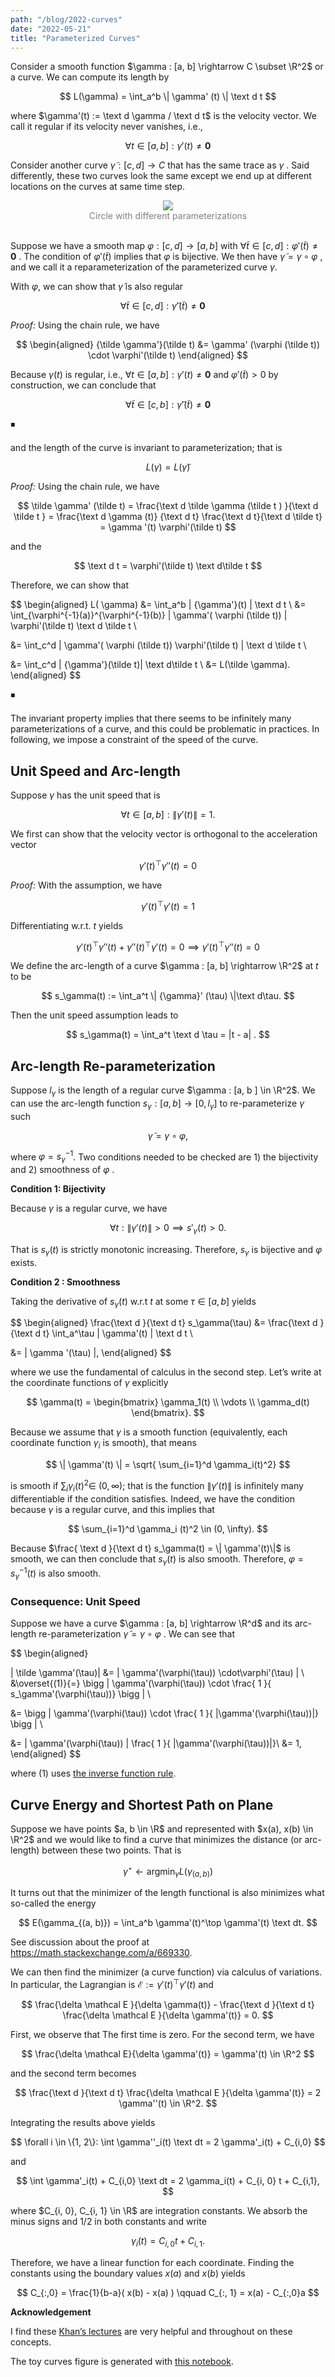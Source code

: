 ```yaml
---
path: "/blog/2022-curves"
date: "2022-05-21"
title: "Parameterized Curves"
---
```


Consider a smooth function $\gamma : [a, b]  \rightarrow  C \subset \R^2$ or a curve. We can compute its length by 

$$
L(\gamma) = \int_a^b \|  \gamma' (t) \| \text d t 
$$

where $\gamma'(t) := \text d \gamma / \text d t$  is the velocity vector. We call it regular if its velocity never vanishes, i.e.,

$$
\forall t \in [a, b] :  \gamma'(t) \ne \mathbf 0 
$$

Consider another curve $\tilde \gamma : [c, d] \rightarrow C$ that has the same trace as $\gamma$ . Said differently, these two curves look the same except we end up at different locations on the curves at same time step. 

<div align="center">
  <img src="https://i.imgur.com/vaA59lt.png"/>
  <div style="color: gray">Circle with different parameterizations</div>
  <br/>
</div>

Suppose we have a smooth map $\varphi : [c, d] \rightarrow [a, b]$ with $\forall \tilde t \in [c, d] : \varphi'(\tilde t ) \ne \mathbf 0$ . The condition of $\varphi '(\tilde t)$ implies that $\varphi$  is bijective. We then have $\tilde \gamma = \gamma \circ \varphi$ , and we call it a reparameterization of the parameterized curve $\gamma$. 

With $\varphi,$  we can show that $\tilde \gamma$  is also regular

$$
\forall \tilde t \in [c, d] : \tilde \gamma'(\tilde t) \ne \boldsymbol 0\quad
$$

*Proof:* Using the chain rule, we have
    
$$
\begin{aligned}
{\tilde \gamma'}(\tilde t) &=  \gamma' (\varphi (\tilde t)) \cdot  \varphi'(\tilde t)    
\end{aligned}
$$

Because $\gamma(t)$  is regular, i.e., $\forall t \in [a, b]: \gamma' (t) \ne \mathbf 0$ and $\varphi'(\tilde t) > 0$  by construction, we can conclude that 

$$
\forall \tilde t \in [c, b] : {\tilde\gamma'} (\tilde t) \ne \mathbf 0
$$

◾


and the length of the curve is invariant to parameterization; that is 

$$
 L(\gamma) =  L(\tilde \gamma) 
$$

*Proof:* Using the chain rule, we have 

$$
\tilde \gamma' (\tilde t) = \frac{\text d \tilde \gamma (\tilde t ) }{\text d \tilde t }  = \frac{\text d \gamma (t)} {\text d t}  \frac{\text d  t}{\text d \tilde  t}  =   \gamma '(t)    \varphi'(\tilde t)
$$

and the 

$$
\text d t  = \varphi'(\tilde t) \text d\tilde t 
$$

Therefore, we can show that 

$$
\begin{aligned}
L( \gamma) &= \int_a^b \| {\gamma'}(t) \| \text d t \\
&= \int_{\varphi^{-1}(a)}^{\varphi^{-1}(b)} \|  \gamma'( \varphi (\tilde t)) \| \varphi'(\tilde t) \text d \tilde t \\

&= \int_c^d  \|  \gamma'( \varphi (\tilde t)) \varphi'(\tilde t) \|  \text d \tilde t \\ 

&= \int_c^d \| {\gamma'}(\tilde t)\| \text d\tilde t \\
&= L(\tilde \gamma).
\end{aligned}
$$

◾


The invariant property implies that there seems to be infinitely many parameterizations of a curve, and this could be problematic in practices. In following, we impose a constraint of the speed of the curve.

## Unit Speed and Arc-length

Suppose $\gamma$  has the unit speed that is 

$$
\forall t \in [a, b] : \|  \gamma'(t) \| =  1.
$$

We first can show that the velocity vector is orthogonal to the acceleration vector

$$
 \gamma'(t)^\top \gamma''(t) = 0
$$

*Proof:* With the assumption, we have 
    
$$
\gamma' (t) ^\top \gamma'(t) = 1
$$

Differentiating w.r.t. $t$ yields 

$$
    \gamma'(t)^\top \gamma''(t) + \gamma''(t)^\top \gamma'(t)  = 0 \implies \gamma'(t)^\top  \gamma''(t) = 0
$$


We define the arc-length of a curve $\gamma : [a, b] \rightarrow \R^2$ at $t$  to be 

$$
s_\gamma(t) := \int_a^t \| {\gamma}' (\tau) \|\text d\tau.
$$

Then the unit speed assumption leads to 

$$
s_\gamma(t) = \int_a^t  \text d \tau = |t - a| .
$$

## Arc-length Re-parameterization

Suppose $l_\gamma$  is the length of a regular curve $\gamma : [a, b ] \in \R^2$. We can use the arc-length function $s_\gamma : [a, b] \rightarrow [ 0, l_\gamma ]$  to re-parameterize $\gamma$  such

$$
\tilde \gamma = \gamma \circ \varphi,
$$

where $\varphi = s_\gamma^{-1}$. Two conditions needed to be checked are 1) the bijectivity and 2) smoothness of $\varphi$ . 

**Condition 1: Bijectivity**

Because $\gamma$  is a regular curve, we have

$$
\forall t : \| \gamma'(t) \| > 0 \implies  s'_\gamma(t) > 0.
$$

That is $s_\gamma (t)$  is strictly monotonic increasing. Therefore, $s_\gamma$  is bijective and $\varphi$  exists. 

**Condition 2 : Smoothness** 

Taking the derivative of $s_\gamma(t)$  w.r.t $t$ at some $\tau \in [a, b]$  yields 

$$
\begin{aligned}
\frac{\text d }{\text d t} s_\gamma(\tau) &=  \frac{\text d }{\text d t} \int_a^\tau \| \gamma'(t) \| \text d t  \\

&= \| \gamma '(\tau) \|,
\end{aligned}
$$

where we use the fundamental of calculus in the second step. Let’s write  at the coordinate functions of $\gamma$  explicitly

$$
\gamma(t)  = \begin{bmatrix}
\gamma_1(t) \\
\vdots \\
\gamma_d(t)
\end{bmatrix}.
$$

Because we assume that $\gamma$  is a smooth function (equivalently, each coordinate function $\gamma_i$ is smooth),  that means 

$$
\| \gamma'(t) \| = \sqrt{ \sum_{i=1}^d \gamma_i(t)^2}
$$

is smooth if $\sum_i \gamma_i(t)^2 \in$  $(0, \infty)$; that is the function $\| \gamma'(t) \|$  is infinitely many differentiable if the condition satisfies. Indeed, we have the condition because $\gamma$  is a regular curve, and this implies that

$$
\sum_{i=1}^d \gamma_i (t)^2 \in (0, \infty).
$$

Because $\frac{ \text d }{\text d t} s_\gamma(t) = \| \gamma'(t)\|$ is smooth, we can then conclude that $s_\gamma(t)$  is also smooth. Therefore, $\varphi = s^{-1}_\gamma(t)$   is also smooth.

 

### Consequence: Unit Speed

Suppose we have a curve $\gamma : [a, b] \rightarrow \R^d$  and its arc-length re-parameterization $\tilde \gamma = \gamma \circ \varphi$ . We can see that 

$$
\begin{aligned}

\| \tilde \gamma'(\tau)\|
&=  \| \gamma'(\varphi(\tau)) \cdot\varphi'(\tau) \|  \\
&\overset{(1)}{=}  \bigg \| \gamma'(\varphi(\tau)) \cdot \frac{ 1 }{ s_\gamma'(\varphi(\tau))} \bigg \| \\

&=  \bigg \| \gamma'(\varphi(\tau)) \cdot \frac{ 1 }{ \|\gamma'(\varphi(\tau))\|} \bigg \| \\

&=  \| \gamma'(\varphi(\tau))   \| \frac{ 1 }{ \|\gamma'(\varphi(\tau))\|}\\
&= 1,
\end{aligned}
$$

where (1) uses [the inverse function rule](https://en.m.wikipedia.org/wiki/Inverse_function_rule).

## Curve Energy and Shortest Path on Plane

Suppose we have points $a,  b \in \R$ and represented with  $x(a),  x(b)  \in \R^2$   and we would like to find a curve that minimizes the distance (or arc-length) between these two points. That is

$$
\gamma^\star \leftarrow \text{argmin}_\gamma L(\gamma_{(a, b)}) 
$$

It turns out that the minimizer of the length functional is also minimizes what so-called the energy 

$$
E(\gamma_{(a, b)}) = \int_a^b \gamma'(t)^\top \gamma'(t) \text dt.
$$

See discussion about the proof at https://math.stackexchange.com/a/669330.

We can then find the minimizer (a curve function) via calculus of variations. In particular, the Lagrangian is $\mathcal E := \gamma'(t) ^\top \gamma'(t)$ and

$$
\frac{\delta \mathcal E }{\delta \gamma(t)} - \frac{\text d }{\text d t} \frac{\delta \mathcal E }{\delta \gamma'(t)} = 0.
$$

First, we observe that The first time is zero. For the second term, we have 

$$
\frac{\delta \mathcal E}{\delta \gamma'(t)} = \gamma'(t) \in \R^2
$$

and the second term becomes 

$$
\frac{\text d }{\text d t} \frac{\delta \mathcal E }{\delta \gamma'(t)} = 2 \gamma''(t) \in \R^2.
$$

Integrating the results  above yields 

$$
\forall i \in \{1, 2\}: \int \gamma''_i(t) \text dt = 2 \gamma'_i(t) + C_{i,0} 
$$

and 

$$
\int \gamma'_i(t) + C_{i,0} \text dt = 2 \gamma_i(t) + C_{i, 0} t + C_{i,1},
$$

where $C_{i, 0}, C_{i, 1} \in \R$ are integration constants. We absorb the minus signs and $1/2$ in both constants and write

$$
\gamma_i(t) = C_{i, 0}t + C_{i, 1}.
$$

Therefore, we have a linear function for each coordinate. Finding the constants using the boundary values $x(a)$  and $x(b)$ yields 

$$
C_{:,0}  = \frac{1}{b-a}( x(b) - x(a) )   \qquad C_{:, 1} = x(a)  - C_{:,0}a
$$

**Acknowledgement**

I find these [Khan’s lectures](https://www.youtube.com/watch?v=QXRsgPw5wmc&list=PLdgVBOaXkb9DJjk8V0-RkXTnD4ZXUOFsc) are very helpful and throughout on these concepts. 

The toy curves figure is generated with [this notebook](https://colab.research.google.com/drive/1OC730vNzscGNaK-JSypXe_p38sUxo3FC#scrollTo=Bf5ERH1qFftu).